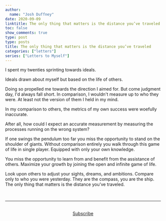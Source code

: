 ```yaml
---
author:
  name: "Josh Duffney"
date: 2020-09-09
linktitle: The only thing that matters is the distance you’ve traveled
toc: false
show_comments: true
type: post
type: posts
title: The only thing that matters is the distance you’ve traveled
categories: ["letters"]
series: ["Letters to Myself"]
---
```


I spent my twenties sprinting towards ideals. 

Ideals drawn about myself but based on the life of others. 

Doing so propelled me towards the direction I aimed for. But come judgment day, I'd always fall short. In comparison, I wouldn't measure up to who they were. At least not the version of them I held in my mind. 

In my comparison to others, the metrics of my own success were woefully inaccurate. 

After all, how could I expect an accurate measurement by measuring the processes running on the wrong system?

If one swings the pendulum too far you miss the opportunity to stand on the shoulder of giants. Without comparison entirely you walk through this game of life in single player. Equipped with only your own knowledge. 

You miss the opportunity to learn from and benefit from the assistance of others. Maximize your growth by joining the open and infinite game of life. 

Look upon others to adjust your sights, dreams, and ambitions. Compare only to who you were yesterday. They are the compass, you are the ship. The only thing that matters is the distance you’ve traveled.

<br>

---

<br>

<div align="center">
<a href="https://share.mailbrew.com/joshduffney/the-duffney-digest-8iwj7ZGKXGjn">Subscribe</a>
</div>

<br>